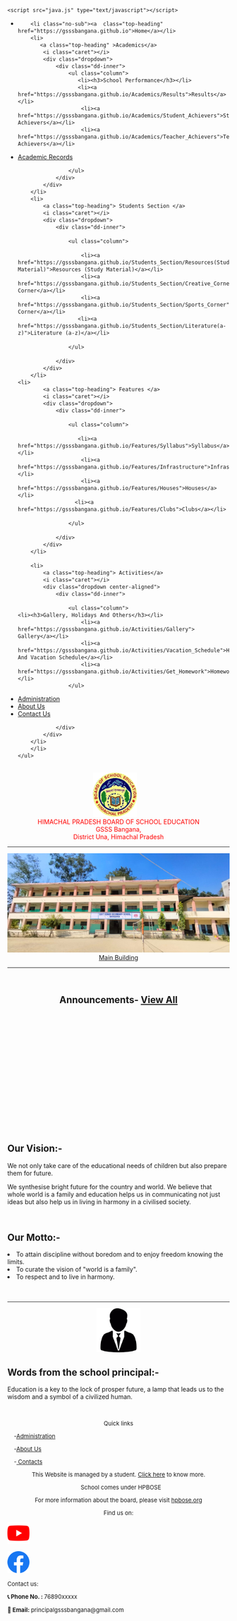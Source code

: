 
<html>
<head>
    <meta name="viewport" content="width=device-width, initial-scale=1.0">
    <title>Home | GSSSBangana</title>
    <link href="main.css" rel="stylesheet" type="text/css" />

    <script src="java.js" type="text/javascript"></script>

   <link rel=" icon" href="/hpbose.ICO" type="image/x-icon"/>
<link rel="shortcut icon" href="/hpbose.ICO" type="image/x-icon"/>
<meta name="description" content=""/>
<meta property="og:image" content="https://i.imgur.com/DG2HG8s.png">
<link rel="apple-touch-icon" sizes="152x152" href="/apple-touch-icon-152x152-precomposed.png"/>
<link rel="apple-touch-icon" sizes="120x120" href="/apple-touch-icon-120x120-precomposed.png"/>

</head>
<body>
<cure>
<nav id="ddmenu">
    <div class="menu-icon"></div>
    <ul>
        <li class="full-width">
            
                     
        <li class="no-sub"><a  class="top-heading" href="https://gsssbangana.github.io">Home</a></li>
        <li>
           <a class="top-heading" >Academics</a>
            <i class="caret"></i>
            <div class="dropdown">
                <div class="dd-inner">
                    <ul class="column">
                       <li><h3>School Performance</h3></li>
                       <li><a href="https://gsssbangana.github.io/Academics/Results">Results</a></li>
                        <li><a href="https://gsssbangana.github.io/Academics/Student_Achievers">Student Achievers</a></li>
                        <li><a href="https://gsssbangana.github.io/Academics/Teacher_Achievers">Teacher Achievers</a></li>
<li><a href="https://gsssbangana.github.io/Academics/Academic_Records">Academic Records</a></li>
                         
                      
                    </ul>
                </div>
            </div>
        </li>
        <li>
            <a class="top-heading"> Students Section </a>
            <i class="caret"></i>
            <div class="dropdown">
                <div class="dd-inner">
                   
                    <ul class="column">
                     
                        <li><a href="https://gsssbangana.github.io/Students_Section/Resources(Study Material)">Resources (Study Material)</a></li>
                        <li><a href="https://gsssbangana.github.io/Students_Section/Creative_Corner">Creative Corner</a></li>
                        <li><a href="https://gsssbangana.github.io/Students_Section/Sports_Corner">Sports Corner</a></li>
                       <li><a href="https://gsssbangana.github.io/Students_Section/Literature(a-z)">Literature (a-z)</a></li>
                       
                    </ul>
                   
                </div>
            </div>
        </li>
    <li>
            <a class="top-heading"> Features </a>
            <i class="caret"></i>
            <div class="dropdown">
                <div class="dd-inner">
                   
                    <ul class="column">
                     
                       <li><a href="https://gsssbangana.github.io/Features/Syllabus">Syllabus</a></li>
                        <li><a href="https://gsssbangana.github.io/Features/Infrastructure">Infrastructure</a></li>
                        <li><a href="https://gsssbangana.github.io/Features/Houses">Houses</a></li>
                      <li><a href="https://gsssbangana.github.io/Features/Clubs">Clubs</a></li>
                       
                    </ul>
                   
                </div>
            </div>
        </li>
       
        <li>
            <a class="top-heading"> Activities</a>
            <i class="caret"></i>
            <div class="dropdown center-aligned">
                <div class="dd-inner">
                
                    <ul class="column">
    <li><h3>Gallery, Holidays And Others</h3></li>
                        <li><a href="https://gsssbangana.github.io/Activities/Gallery"> Gallery</a></li>
                        <li><a href="https://gsssbangana.github.io/Activities/Vacation_Schedule">Holidays And Vacation Schedule</a></li>
                        <li><a href="https://gsssbangana.github.io/Activities/Get_Homework">Homework</a></li>
                    </ul>
 <li class="no-sub">
            <a class="top-heading" href="https://gsssbangana.github.io/Administration">Administration</a>
        </li>
 
<li class="no-sub">
            <a class="top-heading" href="https://gsssbangana.github.io/About_Us">About Us</a>
 </li>
<li class="no-sub">
            <a class="top-heading" href="https://gsssbangana.github.io/Contacts">Contact Us</a>
        </li>
       
                </div>
            </div>
        </li>
        </li>
    </ul>
</nav>

<br>
<center>
<a href="https://gsssbangana.github.io/"><img src="hpboard.png" width="100px" class="center"></a>
&nbsp; &nbsp;<br> <font color="red"> HIMACHAL PRADESH BOARD OF SCHOOL EDUCATION
<br>
 GSSS Bangana,
<br>District Una, Himachal Pradesh</font><hr>
</center>
<center>
<div id="object">
<img src="images/School01.png"  alt="centered-image">
  <div class="text"><u>Main Building</u></div>
</div>
</center>
<hr>
<br>
<div class="container1">
<div>
 <div class="item">
<div class="anli">

<announcements>
<h2 align="center">Announcements- <a href="https://gsssbangana.github.io/Announcements">View All</a> </h2></announcements>
<br>
<ul> 
<marquee direction="up" scrollamount="3">
<p align="center"> <a href="#">Regarding exams conducted on date --/--/2023</a></p>
<br>
 <p align="center"><a href="#">Regarding Results of exams conducted on date --/--/2023</a> </p>
<br>
 <p align="center"><a href="#">Coming-up events (2023)</a> </p>
<br>
 <p align="center"><a href="#">Holidays Homework for vacation period --/--/2023 to --/--/2023</a> </p>
</marquee>
</ul></div> </div> 


 
<div class="item">


<h2> Our <unlight><hilight>Vision</hilight></unlight>:-</h2>
<beauty>
<p> We not only take care of the educational needs of children but also prepare them for future.</p>
<p> We synthesise bright future for the country and world. We believe that whole world is a family and education helps us in communicating not just ideas but also help us in living in harmony in a civilised society. </p>
</beauty> 
<br>


<h2> Our <unlight><hilight>Motto</hilight></unlight>:-</h2>
<beauty>
<li> To attain discipline without boredom and to enjoy freedom knowing the limits. </li>
<li> To curate the vision of "world is a family". </li>
<li> To respect and to live in harmony. </li>

</beauty> 
</div>
</div>
</div>
<br>
<br>
<hr>





<center>

<img src="images/man.png" width="100px"  class="roundimg"> 
</center>
<block1>
<h2>Words from the school principal:-</h2>

<p> Education is a key to the lock of prosper future, a lamp that leads us to the wisdom and a symbol of a civilized human. </p>




</block1>
</cure>
<br>
<footer>
<font size="2">
<div id="container">


<div>
<p align="center"> Quick links </p>

<p>  &nbsp;    &nbsp;  -<a href='https://gsssbangana.github.io/Administration'>Administration</a>&nbsp;    &nbsp; </p>
<p>    &nbsp;    &nbsp;    -<a href='https://gsssbangana.github.io/About_Us' text-decoration="none">About Us</a>&nbsp;    &nbsp; </p>
<p>     &nbsp;    &nbsp;   -<a href='https://gsssbangana.github.io/Contacts'> Contacts</a> &nbsp;    &nbsp;</p>


</div>


<div>
<p align="center"> This Website is managed by a student. <a href="https://divyanshushares.github.io">Click here</a> to know more. </p>

<p align="center">  &nbsp;    &nbsp;School comes under HPBOSE </p>

<p align="center"> For more information about the board, please visit <a href="https://hpbose.org">hpbose.org</a> </p>
</div>

<div>
<p align="center"> Find us on: </p>

<a href="https://www.youtube.com/channel/UCkt6jHoPeACKuQqsvIUKlCw"> <img src="images/youtube.png" width="50px"> </a>

<a href="#"> <img src="images/facebook.png" width="50px"> </a>
</div>

<div align="left">
<p> Contact us: </p>
<p> <strong>📞 Phone No. : </strong>
76890xxxxx </p>
<p><strong> 📧 Email: </strong>
principalgsssbangana@gmail.com</p>
</div>
